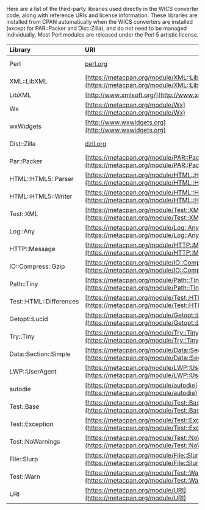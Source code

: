 Here are a list of the third-party libraries used directly in the WICS converter code, along with reference URIs and license information. These libraries are installed from CPAN automatically when the WICS converters are installed (except for PAR::Packer and Dist::Zilla), and do not need to be managed individually. Most Perl modules are released under the Perl 5 artistic license.

|Library| URI| License |
|:------|:---|:--------|
|Perl | [perl.org](http://perl.org) | [Perl 5 Artistic][] |
|XML::LibXML | [https://metacpan.org/module/XML::LibXML](https://metacpan.org/module/XML::LibXML) | [Perl 5 Artistic][] |
|LibXML | [http://www.xmlsoft.org/](http://www.xmlsoft.org/) | [MIT][] |
|Wx | [https://metacpan.org/module/Wx](https://metacpan.org/module/Wx) | [Perl 5 Artistic][] |
|wxWidgets | [http://www.wxwidgets.org](http://www.wxwidgets.org) | [wxWindows](http://www.wxwidgets.org/about/newlicen.htm) |
|Dist::Zilla | [dzil.org](http://dzil.org) | [Perl 5 Artistic][] |
|Par::Packer | [https://metacpan.org/module/PAR::Packer](https://metacpan.org/module/PAR::Packer) | [Perl 5 Artistic][] |
|HTML::HTML5::Parser | [https://metacpan.org/module/HTML::HTML5::Parser](https://metacpan.org/module/HTML::HTML5::Parser) | [Perl 5 Artistic][] |
|HTML::HTML5::Writer | [https://metacpan.org/module/HTML::HTML5::Writer](https://metacpan.org/module/HTML::HTML5::Writer) | [Perl 5 Artistic][] |
|Test::XML | [https://metacpan.org/module/Test::XML](https://metacpan.org/module/Test::XML) | [Perl 5 Artistic][] |
|Log::Any | [https://metacpan.org/module/Log::Any](https://metacpan.org/module/Log::Any) | [Perl 5 Artistic][] |
|HTTP::Message | [https://metacpan.org/module/HTTP::Message](https://metacpan.org/module/HTTP::Message) | [Perl 5 Artistic][] |
|IO::Compress::Gzip | [https://metacpan.org/module/IO::Compress::Gzip](https://metacpan.org/module/IO::Compress::Gzip) | [Perl 5 Artistic][] |
|Path::Tiny | [https://metacpan.org/module/Path::Tiny](https://metacpan.org/module/Path::Tiny) | [Apache 2.0][] |
|Test::HTML::Differences | [https://metacpan.org/module/Test::HTML::Differences](https://metacpan.org/module/Test::HTML::Differences) | [Perl 5 Artistic][] |
|Getopt::Lucid | [https://metacpan.org/module/Getopt::Lucid](https://metacpan.org/module/Getopt::Lucid) | [Apache 2.0][] |
|Try::Tiny | [https://metacpan.org/module/Try::Tiny](https://metacpan.org/module/Try::Tiny) | [MIT][] |
|Data::Section::Simple | [https://metacpan.org/module/Data::Section::Simple](https://metacpan.org/module/Data::Section::Simple) | [Perl 5 Artistic][] |
|LWP::UserAgent | [https://metacpan.org/module/LWP::UserAgent](https://metacpan.org/module/LWP::UserAgent) | [Perl 5 Artistic][] |
|autodie | [https://metacpan.org/module/autodie](https://metacpan.org/module/autodie) | [Perl 5 Artistic][] |
|Test::Base | [https://metacpan.org/module/Test::Base](https://metacpan.org/module/Test::Base) | [Perl 5 Artistic][] |
|Test::Exception | [https://metacpan.org/module/Test::Exception](https://metacpan.org/module/Test::Exception) | [Perl 5 Artistic][] |
|Test::NoWarnings | [https://metacpan.org/module/Test::NoWarnings](https://metacpan.org/module/Test::NoWarnings) | [GNU Library][] |
|File::Slurp | [https://metacpan.org/module/File::Slurp](https://metacpan.org/module/File::Slurp) | [Perl 5 Artistic][] |
|Test::Warn | [https://metacpan.org/module/Test::Warn](https://metacpan.org/module/Test::Warn) | [Perl 5 Artistic][] |
|URI | [https://metacpan.org/module/URI](https://metacpan.org/module/URI) | [Perl 5 Artistic][] |

[Perl 5 Artistic]: http://dev.perl.org/licenses/artistic.html "Perl 5 Artistic License"
[MIT]: http://opensource.org/licenses/MIT "MIT License"
[GNU Library]: http://www.gnu.org/licenses/old-licenses/lgpl-2.0.html "GNU Library General Public License"
[Apache 2.0]: http://www.apache.org/licenses/LICENSE-2.0.html "Apache License, Version 2.0"
